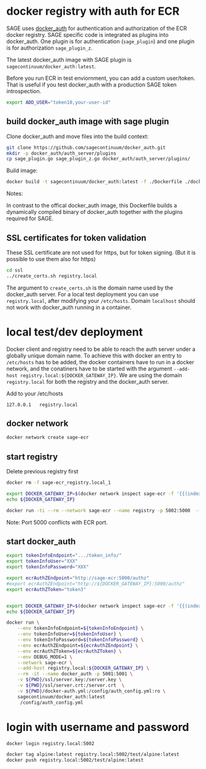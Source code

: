 
# docker registry with auth for ECR


SAGE uses [docker_auth](https://github.com/cesanta/docker_auth) for authentication and authorization of the ECR docker registry. SAGE specific code is integrated as plugins into docker_auth. One plugin is for authentication (`sage_plugin`) and one plugin is for authorization `sage_plugin_z`. 

The latest docker_auth image with SAGE plugin is `sagecontinuum/docker_auth:latest`.


Before you run ECR in test enviornment, you can add a custom user/token. That is useful if you test docker_auth with a production SAGE token introspection.
```bash
export ADD_USER="token10,your-user-id"
```


## build docker_auth image with sage plugin


Clone docker_auth and move files into the build context:
```bash
git clone https://github.com/sagecontinuum/docker_auth.git
mkdir -p docker_auth/auth_server/plugins 
cp sage_plugin.go sage_plugin_z.go docker_auth/auth_server/plugins/
```

Build image:
```bash
docker build -t sagecontinuum/docker_auth:latest -f ./Dockerfile ./docker_auth/
```

Notes:

In contrast to the offical docker_auth image, this Dockerfile builds a dynamically compiled binary of docker_auth together with the plugins required for SAGE. 



## SSL certificates for token validation
These SSL certificate are not used for https, but for token signing. (But it is possible to use them also for https)
```bash
cd ssl
../create_certs.sh registry.local
```

The argument to `create_certs.sh` is the domain name used by the docker_auth server. For a local test deployment you can use `registry.local`, after modifying your `/etc/hosts`. Domain `localhost` should not work with docker_auth running in a container. 



# local test/dev deployment 
Docker client and registry need to be able to reach the auth server under a globally unique domain name. To achieve this with docker an entry to `/etc/hosts` has to be added, the docker containers have to run in a docker network, and the conatiners have to be started with the argument `--add-host registry.local:${DOCKER_GATEWAY_IP}`. We are using the domain `registry.local` for both the registry and the docker_auth server.

Add to your /etc/hosts 
```test
127.0.0.1	registry.local
```

## docker network

```bash
docker network create sage-ecr
```


## start registry
Delete previous registry first
```bash
docker rm -f sage-ecr_registry.local_1

export DOCKER_GATEWAY_IP=$(docker network inspect sage-ecr -f '{{(index .IPAM.Config 0).Gateway}}')
echo ${DOCKER_GATEWAY_IP}

docker run -ti --rm --network sage-ecr --name registry -p 5002:5000  --add-host registry.local:${DOCKER_GATEWAY_IP}  -v ${PWD}/registry.conf:/etc/docker/registry/config.yml -v ${PWD}/ssl/server.crt:/server.crt registry:2
```
Note: Port 5000 conflicts with ECR port.


## start docker_auth

```bash
export tokenInfoEndpoint=".../token_info/" 
export tokenInfoUser="XXX"  
export tokenInfoPassword="XXX"

export ecrAuthZEndpoint="http://sage-ecr:5000/authz"
#export ecrAuthZEndpoint="http://${DOCKER_GATEWAY_IP}:5000/authz"
export ecrAuthZToken="token3"


export DOCKER_GATEWAY_IP=$(docker network inspect sage-ecr -f '{{(index .IPAM.Config 0).Gateway}}')
echo ${DOCKER_GATEWAY_IP}

docker run \
    --env tokenInfoEndpoint=${tokenInfoEndpoint} \
    --env tokenInfoUser=${tokenInfoUser} \
    --env tokenInfoPassword=${tokenInfoPassword} \
    --env ecrAuthZEndpoint=${ecrAuthZEndpoint} \
    --env ecrAuthZToken=${ecrAuthZToken} \
    --env DEBUG_MODE=1 \
    --network sage-ecr \
    --add-host registry.local:${DOCKER_GATEWAY_IP} \
    --rm -it --name docker_auth -p 5001:5001 \
    -v ${PWD}/ssl/server.key:/server.key \
    -v ${PWD}/ssl/server.crt:/server.crt  \
    -v ${PWD}/docker-auth.yml:/config/auth_config.yml:ro \
    sagecontinuum/docker_auth:latest
     /config/auth_config.yml

```

# login with username and password

```bash
docker login registry.local:5002

docker tag alpine:latest registry.local:5002/test/alpine:latest
docker push registry.local:5002/test/alpine:latest
```